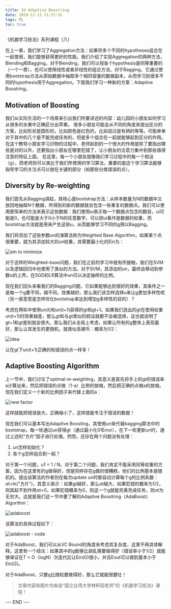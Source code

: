 ```yaml
---
title: 24 Adaptive Boostring
date: 2018-11-11 21:21:31
tags: ML
toc: true
---
```


《机器学习技法》系列课程（八）

<!-- more -->

在上一章，我们学习了Aggregation方法：如果将多个不同的hypotheses组合在一起使用，我们能够获得更好的性能。我们介绍了实现Aggregation的两种方法，Blending和Bagging。对于Blending，我们可以视各个hypothesis是同等重要的（一个一票），也可以使用线性或者非线性的组合方法。对于Bagging，它通过使用bootstrap方法从原始数据中抽取多个相同容量的数据副本，从而学习到很多不同的hypothesis用于Aggregation。下面我们学习一种新的方案：Adaptive Boostring。

## Motivation of Boosting
我们从实际生活的一个场景来引出我们所要讲述的内容：幼儿园的小朋友如何学习从很多的水果中正确区分出苹果。
很多小朋友可能会从不同的角度来提出区分的方案，比如形状是圆形的，比如颜色是红色的，比如说过是有柄的等等。可能单单对于其中的几个是不能完成任务的，但是多个组合在一起就能够起到区分的作用。
在这个教导小朋友学习识物的过程中，老师起到的一个很大的作用是除了要指出哪些是对的以外，还要指出小朋友在哪里犯错了，让小朋友的注意力集中到那些值得注意的特征上面。
在这里，每一个小朋友就像我们学习过程中的每一个假设（g），而老师则可以类比于我们所使用的学习算法，重要的是这个学习算法能够指导学习的关注点可以放在关键的部分（如那些分类错误的点）。

## Diversity by Re-weighting
我们首先从Bagging讲起，其核心是bootstrap方法：从样本数量为N的数据中又放回地抽取N个数据，所得到的新的数据就会包含一些重复的数据点。我们可以使用更简单的方法来表示这些数据：我们使用ui表示每一个数据点包含的数目，ui可能是0，也可能是大于0小于N的任意数字，可以把ui看作是数据的权重，而bootstrap方法就是用来产生这些u，从而能够学习不同的g用以Bagging。

我们将添加了这些参数un的演算法称为Weighted Base Algorithm，如果某个点很重要，就为其添加较大的un权重，其需要最小化的Ein为：

![ein to minimize](1.png) 

对于这样的Weighted-base问题，我们在之前的学习中就有所接触，我们在SVM以及逻辑回归中也使用了类似的方法。对于SVM，其添加的un，最终会移动到参数α的上界。在SGD的LR算法中un可以决定抽样的比例。

现在我们回头来看我们的Bagging问题，它如果能够达到很好的效果，其条件之一是每一个g要不同，越不同，效果越好。那么我们该怎样选择u来让g更加多样性呢（另一层意思是怎样优化bootstrap来达到增加g多样性的目的）？

考虑在两轮中使用un(t)和un(t+1)获得的gt和gt+1。如果我们选出的gt在使用权重un(t+1)时效果越差，那么gt和与gt类似的假设就都不会被选择，这也就说明了gt+1和gt差别就会很大。那么我们从全局上考虑，如果让所有的g整体上表现最好，那么让其发生的更随机，就类似丢硬币：概率为1/2：

![idea](2.png) 

让在gt下un(t+1)正确的和错误的点一样多！


## Adaptive Boosting Algorithm
上一节中，我们讨论了optimal re-weighting，其意义是首先将手上的gt的错误率a计算出来，然后把错误的点做（1-a）比例的放缩，然后把正确的点做a的放缩。现在我们定义一个新的比例因子来代替上面的a：

![new factor](3.png) 

这样就能把错误放大，正确缩小了，这样就能专注于错误的数据！

现在我们可以基本写出Adaptive Boosting，其使用un来代替bagging算法中的bootstrap，每一轮通过un获得gt（通过最小化01Error），在下一轮更新un时，通过上述的“方片”因子进行处理。然而，还存在两个问题没有处理：

1. un怎样初始化？
2. 各个g怎样组合到一起？

对于第一个问题，u1 = 1 / N。对于第二个问题，我们肯定不能采用同等权重的方案，因为在这里有的g做得好，但是同样存在g做的很糟糕，他们的比例基本是随机的。提出该算法的作者则在每次update un时都自动计算每个g的比例系数：αt=ln("方片")，其意义表示：如果gt越好，那么αt越大，如果犯错的概率为1/2，则其起不到作用αt=0，如果犯错概率为0，则这一个g就能完美完成任务，则αt为无穷大。这就是我们这一节中要了解的Adaptive Boostring（AdaBoost）Algorithm：

![adaboost](4.png) 

该算法的具体过程如下：

<diva align=center> ![adaboost - code](5.png) 

对于AdaBoost，我们可以从VC Bound的角度来考虑其复杂度，这里不再具体解释。这里有一个结论：如果其中的g能够比胡乱猜要做得好（错误率小于1/2）就能够保证在T = O（logN）次迭代后让Ein(G)很小，并且Eout可以做到基本小于Ein(G)。

对于AdaBoost，只要g比随机要做得好，那么它就能很健壮！


> 文章内容和图片均来自“国立台湾大学林轩田老师”的《机器学习技法》课程！

--- END --- 